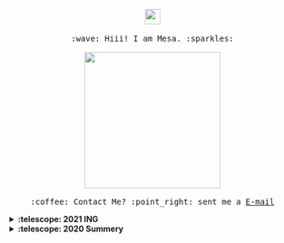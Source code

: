 <p align="center">
  <img src="https://user-images.githubusercontent.com/5679180/79618120-0daffb80-80be-11ea-819e-d2b0fa904d07.gif" width="27px">
  <br><br>
  <samp>
    :wave: Hiii! I am Mesa. :sparkles:
    <br><br>
    <img src="https://i.imgur.com/kdKhgx6.gif" width="240px" align="center">
    <br><br>:coffee: Contact Me? :point_right: sent me a <a href="mailto: 627883197@qq.com">E-mail</a>
  </samp>
</p>

<details>
  <summary><b>:telescope: 2021 ING</b></summary>
  
</details>

<details>
  <summary><b>:telescope: 2020 Summery</b></summary>
  
</details>
